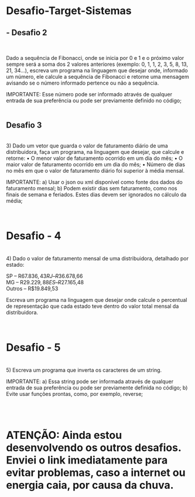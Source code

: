# Desafio-Target-Sistemas

## - Desafio 2
<br>

Dado a sequência de Fibonacci, onde se inicia por 0 e 1 e o próximo valor sempre será a soma dos 2 valores anteriores (exemplo: 0, 1, 1, 2, 3, 5, 8, 13, 21, 34...), escreva um programa na linguagem que desejar onde, informado um número, ele calcule a sequência de Fibonacci e retorne uma mensagem avisando se o número informado pertence ou não a sequência.

IMPORTANTE:
Esse número pode ser informado através de qualquer entrada de sua preferência ou pode ser previamente definido no código;
<br>
<br>

## Desafio 3
<br>
3) Dado um vetor que guarda o valor de faturamento diário de uma distribuidora, faça um programa, na linguagem que desejar, que calcule e retorne:
• O menor valor de faturamento ocorrido em um dia do mês;
• O maior valor de faturamento ocorrido em um dia do mês;
• Número de dias no mês em que o valor de faturamento diário foi superior à média mensal.

IMPORTANTE:
a) Usar o json ou xml disponível como fonte dos dados do faturamento mensal;
b) Podem existir dias sem faturamento, como nos finais de semana e feriados. Estes dias devem ser ignorados no cálculo da média;

<br>

# Desafio - 4

<br>
4) Dado o valor de faturamento mensal de uma distribuidora, detalhado por estado:

SP – R$67.836,43  
RJ – R$36.678,66  
MG – R$29.229,88  
ES – R$27.165,48  
Outros – R$19.849,53  

Escreva um programa na linguagem que desejar onde calcule o percentual de representação que cada estado teve dentro do valor total mensal da distribuidora.

<br>

# Desafio - 5

<br>
5) Escreva um programa que inverta os caracteres de um string.

IMPORTANTE:
a) Essa string pode ser informada através de qualquer entrada de sua preferência ou pode ser previamente definida no código;
b) Evite usar funções prontas, como, por exemplo, reverse;

<br><br>



# ATENÇÃO: Ainda estou desenvolvendo os outros desafios. Enviei o link imediatamente para evitar problemas, caso a internet ou energia caia, por causa da chuva.